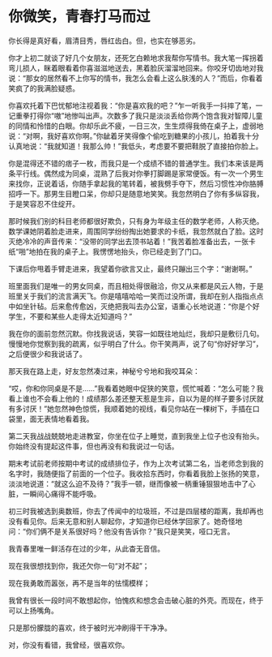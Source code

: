 # 你微笑，青春打马而过

你长得是真好看，眉清目秀，唇红齿白。但，也实在够恶劣。 

你才上初二就谈了好几个女朋友，还死乞白赖地求我帮你写情书。我大笔一挥拐着弯儿损人，眯着眼看着你喜滋滋地送去，黑着脸灰溜溜地回来。你咬牙切齿地对我说：“那女的居然看不上你写的情书，我怎么会看上这么肤浅的人？”而后，你看着笑疯了的我满脸疑惑。 

你喜欢托着下巴忧郁地注视着我：“你是喜欢我的吧？”乍一听我手一抖摔了笔，一记重拳打得你“嗷”地惨叫出声。次数多了我只是淡淡丢给你两个饱含我对智障儿童的同情和怜惜的白眼。你却乐此不疲，一日三次，生生烦得我倚在桌子上，虚弱地说：“对啊，我好喜欢你啊。”你龇着牙笑得像个偷吃到糖果的小孩儿，拍着我十分认真地说：“我就知道！我那么帅！”我低头，考虑要不要把鞋脱了直接拍你脸上。 

你是混得还不错的痞子一枚，而我只是一个成绩不错的普通学生。我们本来该是两条平行线。偶然成为同桌，混熟了后我对你拳打脚踢是家常便饭。有一次一个男生来找你，正说着话，你随手拿起我的笔转着，被我劈手夺下，然后习惯性冲你胳膊招呼一下。那男生目瞪口呆，你却只是随意地笑笑。我忽然明白了你有多纵容我，于是笑容忍不住绽开。 

那时候我们别的科目老师都很好欺负，只有身为年级主任的数学老师，人称灭绝。数学课她阴着脸走进来，周围同学纷纷掏出她要求的卡纸，我忽然就白了脸。这时灭绝冷冷的声音传来：“没带的同学出去顶书站着！”我苦着脸准备出去，一张卡纸“啪”地拍在我的桌子上。我愣愣地抬头，你已经走到了门口。 

下课后你甩着手臂走进来，我望着你欲言又止，最终只蹦出三个字：“谢谢啊。” 

班里面我们是唯一的男女同桌，而且相处得很融洽，你又从来都是风云人物，于是班里关于我们的流言满天飞。你是嘻嘻哈哈一笑而过没所谓，我却在别人指指点点中如坐针毡。后来愈传愈凶，灭绝把我叫去办公室，语重心长地说道：“你是个好学生，不要和某些人走得太近知道吗？” 

我在你的面前忽然沉默。你找我说话，笑容一如既往地灿烂，我却只是敷衍几句。慢慢地你觉察到我的疏离，似乎明白了什么。你干笑两声，说了句“你好好学习”，之后便很少和我说话了。 

那天我在路上走，好友忽然凑过来，神秘兮兮地和我咬耳朵： 

“哎，你和你同桌是不是……”我看着她眼中促狭的笑意，慌忙喊着：“怎么可能？我看上谁也不会看上他的！成绩那么差还整天惹是生非，自以为是的样子要多讨厌就有多讨厌！”她忽然神色惊慌，我顺着她的视线，看见你站在一棵树下，手插在口袋里，面无表情地看着我。 

第二天我战战兢兢地走进教室，你坐在位子上睡觉，直到我坐上位子也没有抬头。你始终没有提起这件事，但也再没有和我说过一句话。 

期末考试前老师按期中考试的成绩排位子，作为上次考试第二名，当老师念到我的名字时，我随便指了前面的一个位子。我收拾东西时，你看着我脸上张扬的笑意，淡淡地说道：“就这么迫不及待？”我手一顿，继而像被一柄重锤狠狠地击中了心脏，一瞬间心痛得不能呼吸。 

初三时我被选到奥数班，你去了传闻中的垃圾班，不过是四层楼的距离，我却再也没有看见你。后来无意和别人聊起你，才知道你已经休学回家了。她奇怪地问：“你们俩不是关系很好吗？他没有告诉你？”我只是笑笑，哑口无言。 

我青春里唯一鲜活存在过的少年，从此杳无音信。 

现在我很想找到你，我还欠你一句“对不起”； 

现在我勇敢而嚣张，再不是当年的怯懦模样； 

我曾有很长一段时间不敢想起你，怕愧疚和想念会击破心脏的外壳。而现在，终于可以上扬嘴角。 

只是那份朦胧的喜欢，终于被时光冲刷得干干净净。 

对，你没有看错，我曾经，很喜欢你。